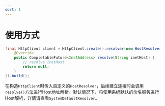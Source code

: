 ```yaml
---
sort: 1
---
```


# 使用方式

```java
final HttpClient client = HttpClient.create().resolver(new HostResolver() {
    @Override
    public CompletableFuture<InetAddress> resolve(String inetHost) {
        // resolve inetHost
        return null;
    }
}).build();
```
在构造`HttpClient`时传入自定义的`HostResolver`，后续建立连接时会调用`resolve()`方法进行Host地址解析。默认情况下，将使用系统默认的命名服务进行Host解析，详情请查看`SystemDefaultResolver`。